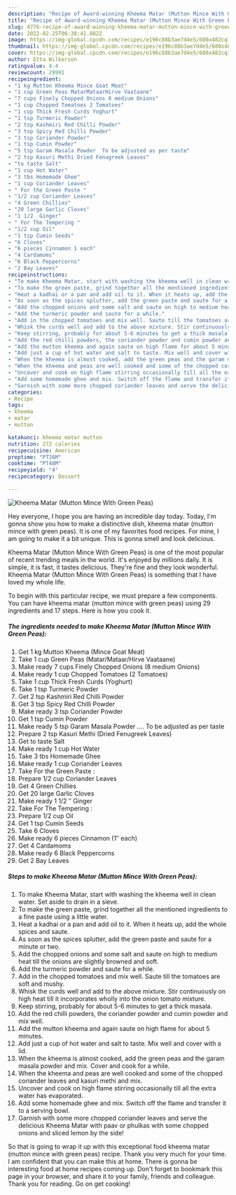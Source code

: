 ```yaml
---
description: "Recipe of Award-winning Kheema Matar (Mutton Mince With Green Peas)"
title: "Recipe of Award-winning Kheema Matar (Mutton Mince With Green Peas)"
slug: 4776-recipe-of-award-winning-kheema-matar-mutton-mince-with-green-peas
date: 2022-02-25T06:30:41.882Z
image: https://img-global.cpcdn.com/recipes/e196c88b3ae7d4e5/680x482cq70/kheema-matar-mutton-mince-with-green-peas-recipe-main-photo.jpg
thumbnail: https://img-global.cpcdn.com/recipes/e196c88b3ae7d4e5/680x482cq70/kheema-matar-mutton-mince-with-green-peas-recipe-main-photo.jpg
cover: https://img-global.cpcdn.com/recipes/e196c88b3ae7d4e5/680x482cq70/kheema-matar-mutton-mince-with-green-peas-recipe-main-photo.jpg
author: Etta Wilkerson
ratingvalue: 4.4
reviewcount: 29991
recipeingredient:
- "1 kg Mutton Kheema Mince Goat Meat"
- "1 cup Green Peas MatarMataarHirve Vaataane"
- "7 cups Finely Chopped Onions 8 medium Onions"
- "1 cup Chopped Tomatoes 2 Tomatoes"
- "1 cup Thick Fresh Curds Yoghurt"
- "1 tsp Turmeric Powder"
- "2 tsp Kashmiri Red Chilli Powder"
- "3 tsp Spicy Red Chilli Powder"
- "3 tsp Coriander Powder"
- "1 tsp Cumin Powder"
- "5 tsp Garam Masala Powder  To be adjusted as per taste"
- "2 tsp Kasuri Methi Dried Fenugreek Leaves"
- "to taste Salt"
- "1 cup Hot Water"
- "3 tbs Homemade Ghee"
- "1 cup Coriander Leaves"
- " For the Green Paste "
- "1/2 cup Coriander Leaves"
- "4 Green Chillies"
- "20 large Garlic Cloves"
- "1 1/2  Ginger"
- " For The Tempering "
- "1/2 cup Oil"
- "1 tsp Cumin Seeds"
- "6 Cloves"
- "6 pieces Cinnamon 1 each"
- "4 Cardamoms"
- "6 Black Peppercorns"
- "2 Bay Leaves"
recipeinstructions:
- "To make Kheema Matar, start with washing the kheema well in clean water. Set aside to drain in a sieve."
- "To make the green paste, grind together all the mentioned ingredients to a fine paste using a little water."
- "Heat a kadhai or a pan and add oil to it. When it heats up, add the whole spices and saute."
- "As soon as the spices splutter, add the green paste and saute for a minute or two."
- "Add the chopped onions and some salt and saute on high to medium heat till the onions are slightly browned and soft."
- "Add the turmeric powder and saute for a while."
- "Add in the chopped tomatoes and mix well. Saute till the tomatoes are soft and mushy."
- "Whisk the curds well and add to the above mixture. Stir continuously on high heat till it incorporates wholly into the onion tomato mixture."
- "Keep stirring, probably for about 5-6 minutes to get a thick masala."
- "Add the red chilli powders, the coriander powder and cumin powder and mix well."
- "Add the mutton kheema and again saute on high flame for about 5 minutes."
- "Add just a cup of hot water and salt to taste. Mix well and cover with a lid."
- "When the kheema is almost cooked, add the green peas and the garam masala powder and mix. Cover and cook for a while."
- "When the kheema and peas are well cooked and some of the chopped coriander leaves and kasuri methi and mix."
- "Uncover and cook on high flame stirring occasionally till all the extra water has evaporated."
- "Add some homemade ghee and mix. Switch off the flame and transfer it to a serving bowl."
- "Garnish with some more chopped coriander leaves and serve the delicious Kheema Matar with paav or phulkas with some chopped onions and sliced lemon by the side!"
categories:
- Recipe
tags:
- kheema
- matar
- mutton

katakunci: kheema matar mutton 
nutrition: 272 calories
recipecuisine: American
preptime: "PT26M"
cooktime: "PT48M"
recipeyield: "4"
recipecategory: Dessert

---
```



![Kheema Matar (Mutton Mince With Green Peas)](https://img-global.cpcdn.com/recipes/e196c88b3ae7d4e5/680x482cq70/kheema-matar-mutton-mince-with-green-peas-recipe-main-photo.jpg)

Hey everyone, I hope you are having an incredible day today. Today, I'm gonna show you how to make a distinctive dish, kheema matar (mutton mince with green peas). It is one of my favorites food recipes. For mine, I am going to make it a bit unique. This is gonna smell and look delicious.

Kheema Matar (Mutton Mince With Green Peas) is one of the most popular of recent trending meals in the world. It's enjoyed by millions daily. It is simple, it is fast, it tastes delicious. They're fine and they look wonderful. Kheema Matar (Mutton Mince With Green Peas) is something that I have loved my whole life.




To begin with this particular recipe, we must prepare a few components. You can have kheema matar (mutton mince with green peas) using 29 ingredients and 17 steps. Here is how you cook it.

<!--inarticleads1-->

##### The ingredients needed to make Kheema Matar (Mutton Mince With Green Peas):

1. Get 1 kg Mutton Kheema (Mince Goat Meat)
1. Take 1 cup Green Peas (Matar/Mataar/Hirve Vaataane)
1. Make ready 7 cups Finely Chopped Onions (8 medium Onions)
1. Make ready 1 cup Chopped Tomatoes (2 Tomatoes)
1. Take 1 cup Thick Fresh Curds (Yoghurt)
1. Take 1 tsp Turmeric Powder
1. Get 2 tsp Kashmiri Red Chilli Powder
1. Get 3 tsp Spicy Red Chilli Powder
1. Make ready 3 tsp Coriander Powder
1. Get 1 tsp Cumin Powder
1. Make ready 5 tsp Garam Masala Powder …. To be adjusted as per taste
1. Prepare 2 tsp Kasuri Methi (Dried Fenugreek Leaves)
1. Get to taste Salt
1. Make ready 1 cup Hot Water
1. Take 3 tbs Homemade Ghee
1. Make ready 1 cup Coriander Leaves
1. Take  For the Green Paste :
1. Prepare 1/2 cup Coriander Leaves
1. Get 4 Green Chillies
1. Get 20 large Garlic Cloves
1. Make ready 1 1/2 ″ Ginger
1. Take  For The Tempering :
1. Prepare 1/2 cup Oil
1. Get 1 tsp Cumin Seeds
1. Take 6 Cloves
1. Make ready 6 pieces Cinnamon (1″ each)
1. Get 4 Cardamoms
1. Make ready 6 Black Peppercorns
1. Get 2 Bay Leaves




<!--inarticleads2-->

##### Steps to make Kheema Matar (Mutton Mince With Green Peas):

1. To make Kheema Matar, start with washing the kheema well in clean water. Set aside to drain in a sieve.
1. To make the green paste, grind together all the mentioned ingredients to a fine paste using a little water.
1. Heat a kadhai or a pan and add oil to it. When it heats up, add the whole spices and saute.
1. As soon as the spices splutter, add the green paste and saute for a minute or two.
1. Add the chopped onions and some salt and saute on high to medium heat till the onions are slightly browned and soft.
1. Add the turmeric powder and saute for a while.
1. Add in the chopped tomatoes and mix well. Saute till the tomatoes are soft and mushy.
1. Whisk the curds well and add to the above mixture. Stir continuously on high heat till it incorporates wholly into the onion tomato mixture.
1. Keep stirring, probably for about 5-6 minutes to get a thick masala.
1. Add the red chilli powders, the coriander powder and cumin powder and mix well.
1. Add the mutton kheema and again saute on high flame for about 5 minutes.
1. Add just a cup of hot water and salt to taste. Mix well and cover with a lid.
1. When the kheema is almost cooked, add the green peas and the garam masala powder and mix. Cover and cook for a while.
1. When the kheema and peas are well cooked and some of the chopped coriander leaves and kasuri methi and mix.
1. Uncover and cook on high flame stirring occasionally till all the extra water has evaporated.
1. Add some homemade ghee and mix. Switch off the flame and transfer it to a serving bowl.
1. Garnish with some more chopped coriander leaves and serve the delicious Kheema Matar with paav or phulkas with some chopped onions and sliced lemon by the side!




So that is going to wrap it up with this exceptional food kheema matar (mutton mince with green peas) recipe. Thank you very much for your time. I am confident that you can make this at home. There is gonna be interesting food at home recipes coming up. Don't forget to bookmark this page in your browser, and share it to your family, friends and colleague. Thank you for reading. Go on get cooking!
